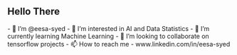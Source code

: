 <h2>Hello There</h2>
- 👋 I’m @eesa-syed
- 👀 I’m interested in AI and Data Statistics
- 🌱 I’m currently learning Machine Learning
- 💞️ I’m looking to collaborate on tensorflow projects
- 📫 How to reach me - www.linkedin.com/in/eesa-syed

<!---
eesa-syed/eesa-syed is a ✨ special ✨ repository because its `README.md` (this file) appears on your GitHub profile.
You can click the Preview link to take a look at your changes.
--->
